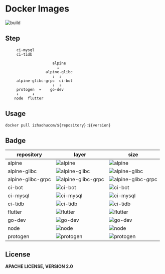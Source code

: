 # Docker Images

![build](https://img.shields.io/github/workflow/status/izhaohu/docker-image/build/open?style=for-the-badge)

## Step

```
     ci-mysql
     ci-tidb

                     alpine
                       ↓
                  alpine-glibc
                     ↓  ↓
     alpine-glibc-grpc  ci-bot
                     ↓  ↓
     protogen  →    go-dev
     ↓      ↓
    node  flutter
```

## Usage

```
docker pull izhaohucom/${repository}:${version}
```

## Badge

| repository        | layer                                                                                                            | size                                                                                                            |
| ----------------- | ---------------------------------------------------------------------------------------------------------------- | --------------------------------------------------------------------------------------------------------------- |
| alpine            | ![alpine](https://img.shields.io/microbadger/layers/izhaohucom/alpine?style=for-the-badge)                       | ![alpine](https://img.shields.io/docker/image-size/izhaohucom/alpine?style=for-the-badge)                       |
| alpine-glibc      | ![alpine-glibc](https://img.shields.io/microbadger/layers/izhaohucom/alpine-glibc?style=for-the-badge)           | ![alpine-glibc](https://img.shields.io/docker/image-size/izhaohucom/alpine-glibc?style=for-the-badge)           |
| alpine-glibc-grpc | ![alpine-glibc-grpc](https://img.shields.io/microbadger/layers/izhaohucom/alpine-glibc-grpc?style=for-the-badge) | ![alpine-glibc-grpc](https://img.shields.io/docker/image-size/izhaohucom/alpine-glibc-grpc?style=for-the-badge) |
| ci-bot            | ![ci-bot](https://img.shields.io/microbadger/layers/izhaohucom/ci-bot?style=for-the-badge)                       | ![ci-bot](https://img.shields.io/docker/image-size/izhaohucom/ci-bot?style=for-the-badge)                       |
| ci-mysql          | ![ci-mysql](https://img.shields.io/microbadger/layers/izhaohucom/ci-mysql?style=for-the-badge)                   | ![ci-mysql](https://img.shields.io/docker/image-size/izhaohucom/ci-mysql?style=for-the-badge)                   |
| ci-tidb           | ![ci-tidb](https://img.shields.io/microbadger/layers/izhaohucom/ci-tidb?style=for-the-badge)                     | ![ci-tidb](https://img.shields.io/docker/image-size/izhaohucom/ci-tidb?style=for-the-badge)                     |
| flutter           | ![flutter](https://img.shields.io/microbadger/layers/izhaohucom/flutter?style=for-the-badge)                     | ![flutter](https://img.shields.io/docker/image-size/izhaohucom/flutter?style=for-the-badge)                     |
| go-dev            | ![go-dev](https://img.shields.io/microbadger/layers/izhaohucom/go-dev?style=for-the-badge)                       | ![go-dev](https://img.shields.io/docker/image-size/izhaohucom/go-dev?style=for-the-badge)                       |
| node              | ![node](https://img.shields.io/microbadger/layers/izhaohucom/node?style=for-the-badge)                           | ![node](https://img.shields.io/docker/image-size/izhaohucom/node?style=for-the-badge)                           |
| protogen          | ![protogen](https://img.shields.io/microbadger/layers/izhaohucom/protogen?style=for-the-badge)                   | ![protogen](https://img.shields.io/docker/image-size/izhaohucom/protogen?style=for-the-badge)                   |

## License

**APACHE LICENSE, VERSION 2.0**
